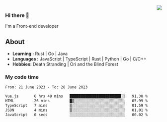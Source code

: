 <img align='right' src="https://github-readme-stats.vercel.app/api?username=strugglebak&show_icons=true">

### Hi there 👋

I'm a Front-end developer

## About

-  **Learning :** Rust | Go | Java
-  **Languages :** JavaScript | TypeScript | Rust | Python | Go | C/C++
-  **Hobbies:** Death Stranding | Ori and the Blind Forest

### My code time

<!--START_SECTION:waka-->

```txt
From: 21 June 2023 - To: 28 June 2023

Vue.js       6 hrs 48 mins   ███████████████████████░░   91.38 %
HTML         26 mins         █▒░░░░░░░░░░░░░░░░░░░░░░░   05.99 %
TypeScript   7 mins          ▒░░░░░░░░░░░░░░░░░░░░░░░░   01.59 %
JSON         4 mins          ▒░░░░░░░░░░░░░░░░░░░░░░░░   01.01 %
JavaScript   0 secs          ░░░░░░░░░░░░░░░░░░░░░░░░░   00.02 %
```

<!--END_SECTION:waka-->
